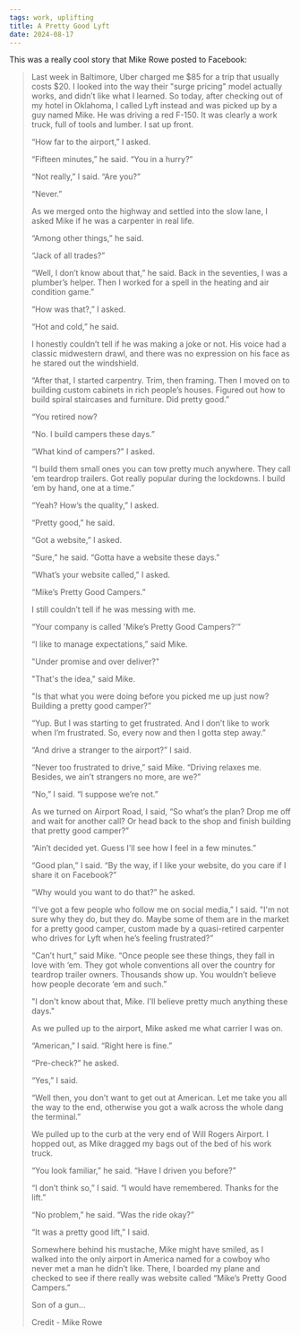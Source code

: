 ```yaml
---
tags: work, uplifting
title: A Pretty Good Lyft
date: 2024-08-17
---
```



This was a really cool story that Mike Rowe posted to Facebook:

> Last week in Baltimore, Uber charged me $85 for a trip that usually costs $20. I looked into the way their "surge pricing" model actually works, and didn’t like what I learned. So today, after checking out of my hotel in Oklahoma, I called Lyft instead and was picked up by a guy named Mike. He was driving a red F-150. It was clearly a work truck, full of tools and lumber. I sat up front.
> 
> “How far to the airport,” I asked.
> 
> “Fifteen minutes,” he said. “You in a hurry?”
> 
> “Not really,” I said. “Are you?”
> 
> “Never.”
> 
> As we merged onto the highway and settled into the slow lane, I asked Mike if he was a carpenter in real life.
> 
> “Among other things,” he said.
> 
> “Jack of all trades?”
> 
> “Well, I don’t know about that,” he said. Back in the seventies, I was a plumber’s helper. Then I worked for a spell in the heating and air condition game.”
> 
> “How was that?,” I asked.
> 
> “Hot and cold,” he said.
> 
> I honestly couldn’t tell if he was making a joke or not. His voice had a classic midwestern drawl, and there was no expression on his face as he stared out the windshield.
> 
> “After that, I started carpentry. Trim, then framing. Then I moved on to building custom cabinets in rich people’s houses. Figured out how to build spiral staircases and furniture. Did pretty good.”
> 
> “You retired now?
> 
> “No. I build campers these days.”
> 
> “What kind of campers?” I asked.
> 
> “I build them small ones you can tow pretty much anywhere. They call ‘em teardrop trailers. Got really popular during the lockdowns. I build ‘em by hand, one at a time.”
> 
> “Yeah? How’s the quality,” I asked.
> 
> “Pretty good,” he said.
> 
> “Got a website,” I asked.
> 
> “Sure,” he said. “Gotta have a website these days.”
> 
> “What’s your website called,” I asked.
> 
> “Mike’s Pretty Good Campers.”
> 
> I still couldn’t tell if he was messing with me.
> 
> “Your company is called 'Mike’s Pretty Good Campers?'”
> 
> “I like to manage expectations,” said Mike.
> 
> "Under promise and over deliver?"
> 
> "That's the idea," said Mike.
> 
> "Is that what you were doing before you picked me up just now? Building a pretty good camper?”
> 
> “Yup. But I was starting to get frustrated. And I don’t like to work when I’m frustrated. So, every now and then I gotta step away.”
> 
> “And drive a stranger to the airport?” I said.
> 
> “Never too frustrated to drive,” said Mike. “Driving relaxes me. Besides, we ain’t strangers no more, are we?”
> 
> “No,” I said. “I suppose we’re not.”
> 
> As we turned on Airport Road, I said, “So what’s the plan? Drop me off and wait for another call? Or head back to the shop and finish building that pretty good camper?”
> 
> “Ain’t decided yet. Guess I'll see how I feel in a few minutes.”
> 
> “Good plan,” I said. “By the way, if I like your website, do you care if I share it on Facebook?”
> 
> “Why would you want to do that?” he asked.
> 
> “I’ve got a few people who follow me on social media,” I said. "I'm not sure why they do, but they do. Maybe some of them are in the market for a pretty good camper, custom made by a quasi-retired carpenter who drives for Lyft when he’s feeling frustrated?”
> 
> “Can’t hurt,” said Mike. “Once people see these things, they fall in love with ‘em. They got whole conventions all over the country for teardrop trailer owners. Thousands show up. You wouldn’t believe how people decorate ‘em and such.”
> 
> "I don't know about that, Mike. I'll believe pretty much anything these days."
> 
> As we pulled up to the airport, Mike asked me what carrier I was on.
> 
> “American,” I said. “Right here is fine.”
> 
> “Pre-check?” he asked.
> 
> “Yes,” I said.
> 
> “Well then, you don’t want to get out at American. Let me take you all the way to the end, otherwise you got a walk across the whole dang the terminal.”
> 
> We pulled up to the curb at the very end of Will Rogers Airport. I hopped out, as Mike dragged my bags out of the bed of his work truck.
> 
> “You look familiar,” he said. “Have I driven you before?”
> 
> “I don’t think so,” I said. “I would have remembered. Thanks for the lift.”
> 
> “No problem,” he said. “Was the ride okay?”
> 
> “It was a pretty good lift,” I said.
> 
> Somewhere behind his mustache, Mike might have smiled, as I walked into the only airport in America named for a cowboy who never met a man he didn’t like. There, I boarded my plane and checked to see if there really was website called “Mike’s Pretty Good Campers.”
> 
> Son of a gun...
> 
> Credit -  Mike Rowe